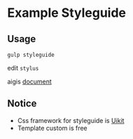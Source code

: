 # Example Styleguide

## Usage

```
gulp styleguide
```

edit `stylus`

aigis [document](https://aigis-styleguide.github.io/aigis/docs/jp/)

## Notice

- Css framework for styleguide is [Uikit](https://getuikit.com/docs/introduction)
- Template custom is free

